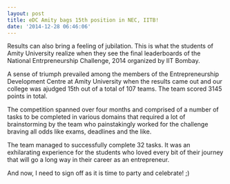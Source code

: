 ```yaml
---
layout: post
title: eDC Amity bags 15th position in NEC, IITB!
date: '2014-12-28 06:46:06'
---
```


Results can also bring a feeling of jubilation. This is what the students of Amity University realize when they see the final leaderboards of the National Entrpreneurship Challenge, 2014 organized by IIT Bombay. 

A sense of triumph prevailed among the members of the Entrepreneurship Development Centre at Amity University when the results came out and our college was ajudged 15th out of a total of 107 teams. The team scored 3145 points in total.

The competition spanned over four months and comprised of a number of tasks	to be completed in various domains that required a lot of brainstorming by the team who painstakingly worked for the challenge braving all odds like exams, deadlines and the like.

The team managed to successfully complete 32 tasks. It was an exhilarating experience for the students who loved every bit of their journey that will go a long way in their career as an entrepreneur.

And now, I need to sign off as it is time to party and celebrate!
;)
